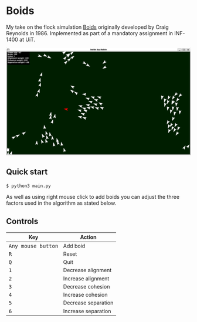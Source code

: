 # Boids

My take on the flock simulation [Boids](https://en.wikipedia.org/wiki/Boids) originally developed by Craig Reynolds in 1986. Implemented as part of a mandatory assignment in INF-1400 at UiT.

![Boids](imgs/boids.png)

## Quick start
```console
$ python3 main.py
```

As well as using right mouse click to add boids you can adjust the three factors used in the algorithm as stated below.

## Controls
|Key|Action|
|--|--|
|<kbd>Any mouse button</kbd>|Add boid|
| <kbd>R</kbd> | Reset |
| <kbd>Q</kbd> | Quit |
| <kbd>1</kbd> | Decrease alignment |
| <kbd>2</kbd> | Increase alignment |
| <kbd>3</kbd> | Decrease cohesion |
| <kbd>4</kbd> | Increase cohesion |
| <kbd>5</kbd> | Decrease separation |
| <kbd>6</kbd> | Increase separation |

